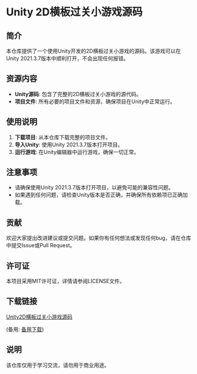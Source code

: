 # Unity 2D横板过关小游戏源码

## 简介
本仓库提供了一个使用Unity开发的2D横板过关小游戏的源码。该游戏可以在Unity 2021.3.7版本中顺利打开，不会出现任何报错。

## 资源内容
- **Unity源码**: 包含了完整的2D横板过关小游戏的源代码。
- **项目文件**: 所有必要的项目文件和资源，确保项目在Unity中正常运行。

## 使用说明
1. **下载项目**: 从本仓库下载完整的项目文件。
2. **导入Unity**: 使用Unity 2021.3.7版本打开项目。
3. **运行游戏**: 在Unity编辑器中运行游戏，确保一切正常。

## 注意事项
- 请确保使用Unity 2021.3.7版本打开项目，以避免可能的兼容性问题。
- 如果遇到任何问题，请检查Unity版本是否正确，并确保所有依赖项已正确加载。

## 贡献
欢迎大家提出改进建议或提交问题。如果你有任何想法或发现任何bug，请在仓库中提交Issue或Pull Request。

## 许可证
本项目采用MIT许可证，详情请参阅LICENSE文件。

## 下载链接
[Unity2D横板过关小游戏源码](https://pan.quark.cn/s/7eb5f046fb73) 

(备用: [备用下载](https://pan.baidu.com/s/1h8TQfgggkpd9zZd8XRQH0Q?pwd=1234))

## 说明

该仓库仅用于学习交流，请勿用于商业用途。
